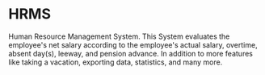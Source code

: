# HRMS
 
Human Resource Management System. This System evaluates the employee's net salary according to the employee's actual salary, overtime, absent day(s), leeway, and pension advance. In addition to more features like taking a vacation, exporting data, statistics, and many more.
